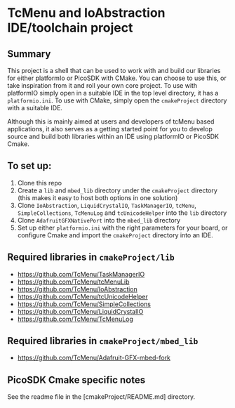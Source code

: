 # TcMenu and IoAbstraction IDE/toolchain project

## Summary

This project is a shell that can be used to work with and build our libraries for either platformIo or PicoSDK with CMake. You can choose to use this, or take inspiration from it and roll your own core project. To use with platformIO simply open in a suitable IDE in the top level directory, it has a `platformio.ini`. To use with CMake, simply open the `cmakeProject` directory with a suitable IDE.

Although this is mainly aimed at users and developers of tcMenu based applications, it also serves as a getting started point for you to develop source and build both libraries within an IDE using platformIO or PicoSDK Cmake.

## To set up:

1. Clone this repo
2. Create a `lib` and `mbed_lib` directory under the `cmakeProject` directory (this makes it easy to host both options in one solution)
3. Clone `IoAbstraction`, `LiquidCrystalIO`, `TaskManagerIO`, `tcMenu`, `SimpleCollections`, `TcMenuLog` and `tcUnicodeHelper` into the `lib` directory
4. Clone `AdafruitGFXNativePort` into the `mbed_lib` directory 
5. Set up either `platformio.ini` with the right parameters for your board, or configure Cmake and import the `cmakeProject` directory into an IDE.

## Required libraries in `cmakeProject/lib`

* https://github.com/TcMenu/TaskManagerIO
* https://github.com/TcMenu/tcMenuLib
* https://github.com/TcMenu/IoAbstraction
* https://github.com/TcMenu/tcUnicodeHelper
* https://github.com/TcMenu/SimpleCollections
* https://github.com/TcMenu/LiquidCrystalIO
* https://github.com/TcMenu/TcMenuLog

## Required libraries in `cmakeProject/mbed_lib`

* https://github.com/TcMenu/Adafruit-GFX-mbed-fork

## PicoSDK Cmake specific notes

See the readme file in the [cmakeProject/README.md] directory.
